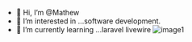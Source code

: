 - 👋 Hi, I’m @Mathew
- 👀 I’m interested in ...software development.
- 🌱 I’m currently learning ...laravel livewire
![image1](https://user-images.githubusercontent.com/50863619/118977109-7a12c380-b97e-11eb-89ca-349e3f4da9c6.jpg)


<!---
I'm software developer, 
expert in laravel and have developed various projects like chatbots,
ecommerce sites,inventory manage systems etc.


--->
